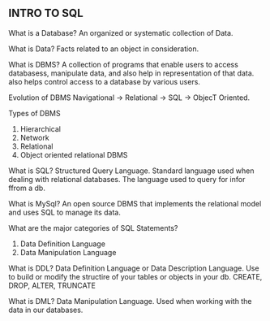 INTRO TO SQL
----------------
What is a Database?
An organized or systematic collection of Data.

What is Data?
Facts related to an object in consideration.

What is DBMS?
A collection of programs that enable users to access databasess, manipulate data, and also help in representation of that data. also helps control access to a database by various users.

Evolution of DBMS
Navigational -> Relational -> SQL -> ObjecT Oriented.


Types of DBMS
1. Hierarchical
2. Network
3. Relational
4. Object oriented relational DBMS



What is SQL?
Structured Query Language. Standard language used when dealing with relational databases.
The language used to query for infor ffrom a db.



What is MySql?
An open source DBMS that implements the relational model and uses SQL to manage its data.




What are the major categories of SQL Statements?

1. Data Definition Language
2. Data Manipulation Language



What is DDL?
Data Definition Language or Data Description Language.
Use to build or modify the structire of your tables or objects in your db.
CREATE, DROP, ALTER, TRUNCATE

What is DML?
Data Manipulation Language.
Used when working with the data in our databases.



